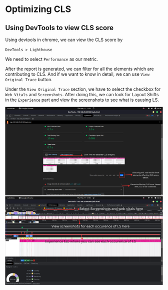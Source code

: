 # Optimizing CLS

## Using DevTools to view CLS score

Using devtools in chrome, we can view the CLS score by 

`DevTools > Lighthouse`

We need to select `Performance` as our metric.

After the report is generated, we can filter for all the elements which are contributing to CLS. And if we want to know in detail, we can use `View Original Trace` button.

Under the `View Original Trace` section, we have to select the checkbox for `Web Vitals` and `Screenshots`. After doing this, we can look for Layout Shifts in the `Experience` part and view the screenshots to see what is causing LS.


![Screenshot 1](https://github.com/si-sanskar/CLS/blob/main/screenshots/1.png?raw=true)
![Screenshot 2](https://github.com/si-sanskar/CLS/blob/main/screenshots/2.png?raw=true)
